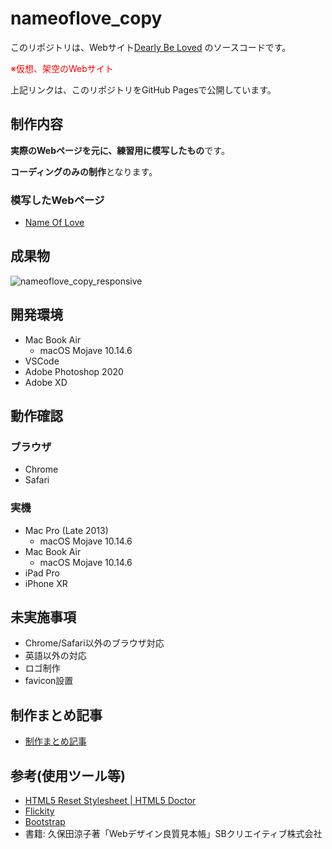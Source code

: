 # nameoflove_copy

このリポジトリは、Webサイト[Dearly Be Loved](https://fuchsia-84.github.io/nameoflove_copy/) のソースコードです。

<span style="color: red;">※仮想、架空のWebサイト</span>

上記リンクは、このリポジトリをGitHub Pagesで公開しています。

## 制作内容

**実際のWebページを元に、練習用に模写したもの**です。

**コーディングのみの制作**となります。

### 模写したWebページ

- [Name Of Love](https://nameoflove.com/)

## 成果物

![nameoflove_copy_responsive](https://user-images.githubusercontent.com/46129202/141033677-2c31c0dd-dd91-4b3b-b781-238acc84c295.png)

## 開発環境

- Mac Book Air
  - macOS Mojave 10.14.6
- VSCode
- Adobe Photoshop 2020
- Adobe XD

## 動作確認

### ブラウザ

- Chrome
- Safari

### 実機

- Mac Pro (Late 2013)
  - macOS Mojave 10.14.6
- Mac Book Air
  - macOS Mojave 10.14.6
- iPad Pro
- iPhone XR

## 未実施事項

- Chrome/Safari以外のブラウザ対応
- 英語以外の対応
- ロゴ制作
- favicon設置
  
## 制作まとめ記事

- [制作まとめ記事](https://fuchsia-84.hatenablog.com/entry/2019/10/05/233350)

## 参考(使用ツール等)

- [HTML5 Reset Stylesheet \| HTML5 Doctor](http://html5doctor.com/html-5-reset-stylesheet/)
- [Flickity](https://flickity.metafizzy.co/)
- [Bootstrap](https://getbootstrap.jp/)
- 書籍: 久保田涼子著「Webデザイン良質見本帳」SBクリエイティブ株式会社
